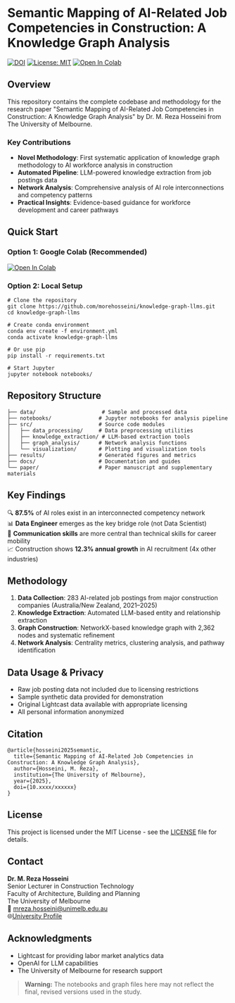 # Semantic Mapping of AI-Related Job Competencies in Construction: A Knowledge Graph Analysis

[![DOI](https://img.shields.io/badge/DOI-10.xxxx%2Fxxxxxx-blue)](https://doi.org/10.xxxx/xxxxxx)
[![License: MIT](https://img.shields.io/badge/License-MIT-yellow.svg)](https://opensource.org/licenses/MIT)
[![Open In Colab](https://colab.research.google.com/assets/colab-badge.svg)](https://colab.research.google.com/github/morehosseini/knowledge-graph-llms/blob/main/notebooks/)

## Overview

This repository contains the complete codebase and methodology for the research paper "Semantic Mapping of AI-Related Job Competencies in Construction: A Knowledge Graph Analysis" by Dr. M. Reza Hosseini from The University of Melbourne.

### Key Contributions
- **Novel Methodology**: First systematic application of knowledge graph methodology to AI workforce analysis in construction
- **Automated Pipeline**: LLM-powered knowledge extraction from job postings data
- **Network Analysis**: Comprehensive analysis of AI role interconnections and competency patterns
- **Practical Insights**: Evidence-based guidance for workforce development and career pathways

## Quick Start

### Option 1: Google Colab (Recommended)
[![Open In Colab](https://colab.research.google.com/assets/colab-badge.svg)](https://colab.research.google.com/github/morehosseini/knowledge-graph-llms/blob/main/notebooks/01_data_preprocessing.ipynb)

### Option 2: Local Setup

~~~
# Clone the repository
git clone https://github.com/morehosseini/knowledge-graph-llms.git
cd knowledge-graph-llms

# Create conda environment
conda env create -f environment.yml
conda activate knowledge-graph-llms

# Or use pip
pip install -r requirements.txt

# Start Jupyter
jupyter notebook notebooks/
~~~

## Repository Structure

~~~
├── data/                     # Sample and processed data
├── notebooks/               # Jupyter notebooks for analysis pipeline
├── src/                     # Source code modules
│   ├── data_processing/     # Data preprocessing utilities
│   ├── knowledge_extraction/ # LLM-based extraction tools
│   ├── graph_analysis/      # Network analysis functions
│   └── visualization/       # Plotting and visualization tools
├── results/                 # Generated figures and metrics
├── docs/                    # Documentation and guides
└── paper/                   # Paper manuscript and supplementary materials
~~~

## Key Findings

🔍 **87.5%** of AI roles exist in an interconnected competency network  
📊 **Data Engineer** emerges as the key bridge role (not Data Scientist)  
💬 **Communication skills** are more central than technical skills for career mobility  
📈 Construction shows **12.3% annual growth** in AI recruitment (4x other industries)

## Methodology

1. **Data Collection**: 283 AI-related job postings from major construction companies (Australia/New Zealand, 2021–2025)
2. **Knowledge Extraction**: Automated LLM-based entity and relationship extraction
3. **Graph Construction**: NetworkX-based knowledge graph with 2,362 nodes and systematic refinement
4. **Network Analysis**: Centrality metrics, clustering analysis, and pathway identification

## Data Usage & Privacy

- Raw job posting data not included due to licensing restrictions
- Sample synthetic data provided for demonstration
- Original Lightcast data available with appropriate licensing
- All personal information anonymized

## Citation

~~~
@article{hosseini2025semantic,
  title={Semantic Mapping of AI-Related Job Competencies in Construction: A Knowledge Graph Analysis},
  author={Hosseini, M. Reza},
  institution={The University of Melbourne},
  year={2025},
  doi={10.xxxx/xxxxxx}
}
~~~

## License

This project is licensed under the MIT License - see the [LICENSE](LICENSE) file for details.

## Contact

**Dr. M. Reza Hosseini**  
Senior Lecturer in Construction Technology  
Faculty of Architecture, Building and Planning  
The University of Melbourne  
📧 mreza.hosseini@unimelb.edu.au  
🌐[University Profile](https://findanexpert.unimelb.edu.au/profile/862492-m.-reza-hosseini)

## Acknowledgments

- Lightcast for providing labor market analytics data  
- OpenAI for LLM capabilities  
- The University of Melbourne for research support

> **Warning:** The notebooks and graph files here may not reflect the final, revised versions used in the study.
